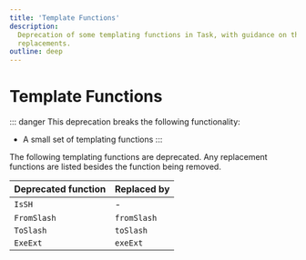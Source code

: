 ```yaml
---
title: 'Template Functions'
description:
  Deprecation of some templating functions in Task, with guidance on their
  replacements.
outline: deep
---
```


# Template Functions

::: danger
This deprecation breaks the following functionality:

- A small set of templating functions
  :::

The following templating functions are deprecated. Any replacement functions are
listed besides the function being removed.

| Deprecated function | Replaced by |
| ------------------- | ----------- |
| `IsSH`              | -           |
| `FromSlash`         | `fromSlash` |
| `ToSlash`           | `toSlash`   |
| `ExeExt`            | `exeExt`    |
